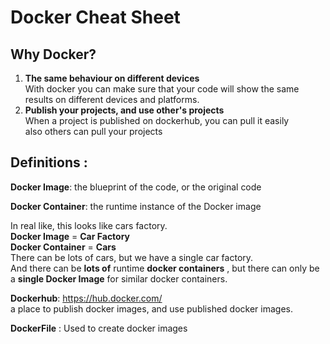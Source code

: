 # Docker Cheat Sheet

## Why Docker? ##
1. **The same behaviour on different devices**  
With docker you can make sure that your code will show the same results on different devices and platforms.
2. **Publish your projects, and use other's projects**  
When a project is published on dockerhub, you can pull it easily  
also others can pull your projects

## Definitions : ##

**Docker Image**: the blueprint of the code, or the original code

**Docker Container**: the runtime instance of the Docker image

In real like, this looks like cars factory.  
**Docker Image** = **Car Factory**  
**Docker Container** = **Cars**  
There can be lots of cars, but we have a single car factory.  
And there can be **lots of** runtime **docker containers**
, but there can 
only be a **single Docker Image** for similar docker containers. 

**Dockerhub**: https://hub.docker.com/  
	a place to publish docker images, and 
use published docker images.

**DockerFile** : Used to create docker images










